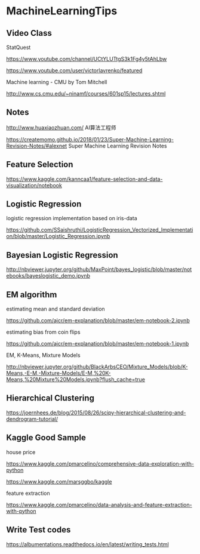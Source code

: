# MachineLearningTips

Video Class
------

StatQuest

https://www.youtube.com/channel/UCtYLUTtgS3k1Fg4y5tAhLbw

https://www.youtube.com/user/victorlavrenko/featured

Machine learning - CMU by Tom Mitchell

http://www.cs.cmu.edu/~ninamf/courses/601sp15/lectures.shtml

Notes
------

http://www.huaxiaozhuan.com/ AI算法工程师

https://createmomo.github.io/2018/01/23/Super-Machine-Learning-Revision-Notes/#alexnet  Super Machine Learning Revision Notes

Feature Selection
------

https://www.kaggle.com/kanncaa1/feature-selection-and-data-visualization/notebook


Logistic Regression
-----

logistic regression implementation based on iris-data

https://github.com/SSaishruthi/LogisticRegression_Vectorized_Implementation/blob/master/Logistic_Regression.ipynb

Bayesian Logistic Regression
------

http://nbviewer.jupyter.org/github/MaxPoint/bayes_logistic/blob/master/notebooks/bayeslogistic_demo.ipynb


EM algorithm
------

estimating mean and standard deviation

https://github.com/ajcr/em-explanation/blob/master/em-notebook-2.ipynb

estimating bias from coin flips

https://github.com/ajcr/em-explanation/blob/master/em-notebook-1.ipynb

EM, K-Means, Mixture Models

http://nbviewer.jupyter.org/github/BlackArbsCEO/Mixture_Models/blob/K-Means,-E-M,-Mixture-Models/E-M,%20K-Means,%20Mixture%20Models.ipynb?flush_cache=true


Hierarchical Clustering
------

https://joernhees.de/blog/2015/08/26/scipy-hierarchical-clustering-and-dendrogram-tutorial/


Kaggle Good Sample
------

house price 

https://www.kaggle.com/pmarcelino/comprehensive-data-exploration-with-python

https://www.kaggle.com/marsggbo/kaggle

feature extraction

https://www.kaggle.com/pmarcelino/data-analysis-and-feature-extraction-with-python

Write Test codes
------

https://albumentations.readthedocs.io/en/latest/writing_tests.html


